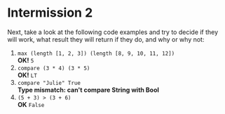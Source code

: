Intermission 2
==============

Next, take a look at the following code examples and try to decide if they will work, what result they will return if they do, and why or
why not:
1. `max (length [1, 2, 3]) (length [8, 9, 10, 11, 12])`  
   **OK!** `5`
2. `compare (3 * 4) (3 * 5)`  
   **OK!** `LT`
3. `compare "Julie" True`  
   **Type mismatch: can't compare String with Bool**
4. `(5 + 3) > (3 + 6)`  
   **OK** `False`
